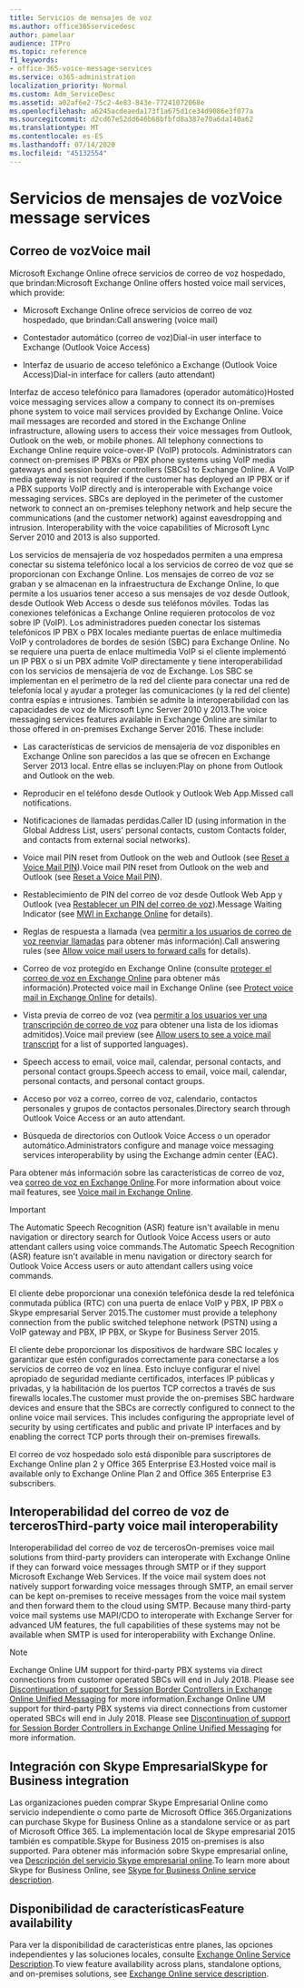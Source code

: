 ```yaml
---
title: Servicios de mensajes de voz
ms.author: office365servicedesc
author: pamelaar
audience: ITPro
ms.topic: reference
f1_keywords:
- office-365-voice-message-services
ms.service: o365-administration
localization_priority: Normal
ms.custom: Adm_ServiceDesc
ms.assetid: a02af6e2-75c2-4e83-843e-77241072068e
ms.openlocfilehash: a6245acdeaeda173f1a675d1ce34d9086e3f077a
ms.sourcegitcommit: d2cd67e52dd646b68bfbfd8a387e70a6da140a62
ms.translationtype: MT
ms.contentlocale: es-ES
ms.lasthandoff: 07/14/2020
ms.locfileid: "45132554"
---
```

# <a name="voice-message-services"></a><span data-ttu-id="e6b0e-102">Servicios de mensajes de voz</span><span class="sxs-lookup"><span data-stu-id="e6b0e-102">Voice message services</span></span>

## <a name="voice-mail"></a><span data-ttu-id="e6b0e-103">Correo de voz</span><span class="sxs-lookup"><span data-stu-id="e6b0e-103">Voice mail</span></span>

<span data-ttu-id="e6b0e-104">Microsoft Exchange Online ofrece servicios de correo de voz hospedado, que brindan:</span><span class="sxs-lookup"><span data-stu-id="e6b0e-104">Microsoft Exchange Online offers hosted voice mail services, which provide:</span></span>
  
- <span data-ttu-id="e6b0e-105">Microsoft Exchange Online ofrece servicios de correo de voz hospedado, que brindan:</span><span class="sxs-lookup"><span data-stu-id="e6b0e-105">Call answering (voice mail)</span></span>
    
- <span data-ttu-id="e6b0e-106">Contestador automático (correo de voz)</span><span class="sxs-lookup"><span data-stu-id="e6b0e-106">Dial-in user interface to Exchange (Outlook Voice Access)</span></span>
    
- <span data-ttu-id="e6b0e-107">Interfaz de usuario de acceso telefónico a Exchange (Outlook Voice Access)</span><span class="sxs-lookup"><span data-stu-id="e6b0e-107">Dial-in interface for callers (auto attendant)</span></span>
    
<span data-ttu-id="e6b0e-p101">Interfaz de acceso telefónico para llamadores (operador automático)</span><span class="sxs-lookup"><span data-stu-id="e6b0e-p101">Hosted voice messaging services allow a company to connect its on-premises phone system to voice mail services provided by Exchange Online. Voice mail messages are recorded and stored in the Exchange Online infrastructure, allowing users to access their voice messages from Outlook, Outlook on the web, or mobile phones. All telephony connections to Exchange Online require voice-over-IP (VoIP) protocols. Administrators can connect on-premises IP PBXs or PBX phone systems using VoIP media gateways and session border controllers (SBCs) to Exchange Online. A VoIP media gateway is not required if the customer has deployed an IP PBX or if a PBX supports VoIP directly and is interoperable with Exchange voice messaging services. SBCs are deployed in the perimeter of the customer network to connect an on-premises telephony network and help secure the communications (and the customer network) against eavesdropping and intrusion. Interoperability with the voice capabilities of Microsoft Lync Server 2010 and 2013 is also supported.</span></span>
  
<span data-ttu-id="e6b0e-p102">Los servicios de mensajería de voz hospedados permiten a una empresa conectar su sistema telefónico local a los servicios de correo de voz que se proporcionan con Exchange Online. Los mensajes de correo de voz se graban y se almacenan en la infraestructura de Exchange Online, lo que permite a los usuarios tener acceso a sus mensajes de voz desde Outlook, desde Outlook Web Access o desde sus teléfonos móviles. Todas las conexiones telefónicas a Exchange Online requieren protocolos de voz sobre IP (VoIP). Los administradores pueden conectar los sistemas telefónicos IP PBX o PBX locales mediante puertas de enlace multimedia VoIP y controladores de bordes de sesión (SBC) para Exchange Online. No se requiere una puerta de enlace multimedia VoIP si el cliente implementó un IP PBX o si un PBX admite VoIP directamente y tiene interoperabilidad con los servicios de mensajería de voz de Exchange. Los SBC se implementan en el perímetro de la red del cliente para conectar una red de telefonía local y ayudar a proteger las comunicaciones (y la red del cliente) contra espías e intrusiones. También se admite la interoperabilidad con las capacidades de voz de Microsoft Lync Server 2010 y 2013.</span><span class="sxs-lookup"><span data-stu-id="e6b0e-p102">The voice messaging services features available in Exchange Online are similar to those offered in on-premises Exchange Server 2016. These include:</span></span>
  
- <span data-ttu-id="e6b0e-117">Las características de servicios de mensajería de voz disponibles en Exchange Online son parecidos a las que se ofrecen en Exchange Server 2013 local. Entre ellas se incluyen:</span><span class="sxs-lookup"><span data-stu-id="e6b0e-117">Play on phone from Outlook and Outlook on the web.</span></span>
    
- <span data-ttu-id="e6b0e-118">Reproducir en el teléfono desde Outlook y Outlook Web App.</span><span class="sxs-lookup"><span data-stu-id="e6b0e-118">Missed call notifications.</span></span>
    
- <span data-ttu-id="e6b0e-119">Notificaciones de llamadas perdidas.</span><span class="sxs-lookup"><span data-stu-id="e6b0e-119">Caller ID (using information in the Global Address List, users' personal contacts, custom Contacts folder, and contacts from external social networks).</span></span>
    
- <span data-ttu-id="e6b0e-120">Voice mail PIN reset from Outlook on the web and Outlook (see [Reset a Voice Mail PIN](https://go.microsoft.com/fwlink/p/?LinkId=286328)).</span><span class="sxs-lookup"><span data-stu-id="e6b0e-120">Voice mail PIN reset from Outlook on the web and Outlook (see [Reset a Voice Mail PIN](https://go.microsoft.com/fwlink/p/?LinkId=286328)).</span></span>
    
- <span data-ttu-id="e6b0e-121">Restablecimiento de PIN del correo de voz desde Outlook Web App y Outlook (vea [Restablecer un PIN del correo de voz](https://go.microsoft.com/fwlink/p/?LinkId=271794)).</span><span class="sxs-lookup"><span data-stu-id="e6b0e-121">Message Waiting Indicator (see [MWI in Exchange Online](https://go.microsoft.com/fwlink/p/?LinkId=271794) for details).</span></span> 
    
- <span data-ttu-id="e6b0e-122">Reglas de respuesta a llamada (vea [permitir a los usuarios de correo de voz reenviar llamadas](https://go.microsoft.com/fwlink/p/?LinkId=271795) para obtener más información).</span><span class="sxs-lookup"><span data-stu-id="e6b0e-122">Call answering rules (see [Allow voice mail users to forward calls](https://go.microsoft.com/fwlink/p/?LinkId=271795) for details).</span></span>
    
- <span data-ttu-id="e6b0e-123">Correo de voz protegido en Exchange Online (consulte [proteger el correo de voz en Exchange Online](https://go.microsoft.com/fwlink/p/?LinkId=271796) para obtener más información).</span><span class="sxs-lookup"><span data-stu-id="e6b0e-123">Protected voice mail in Exchange Online (see [Protect voice mail in Exchange Online](https://go.microsoft.com/fwlink/p/?LinkId=271796) for details).</span></span>
    
- <span data-ttu-id="e6b0e-124">Vista previa de correo de voz (vea [permitir a los usuarios ver una transcripción de correo de voz](https://go.microsoft.com/fwlink/p/?LinkId=271797) para obtener una lista de los idiomas admitidos).</span><span class="sxs-lookup"><span data-stu-id="e6b0e-124">Voice mail preview (see [Allow users to see a voice mail transcript](https://go.microsoft.com/fwlink/p/?LinkId=271797) for a list of supported languages).</span></span>
    
- <span data-ttu-id="e6b0e-125">Speech access to email, voice mail, calendar, personal contacts, and personal contact groups.</span><span class="sxs-lookup"><span data-stu-id="e6b0e-125">Speech access to email, voice mail, calendar, personal contacts, and personal contact groups.</span></span>
    
- <span data-ttu-id="e6b0e-126">Acceso por voz a correo, correo de voz, calendario, contactos personales y grupos de contactos personales.</span><span class="sxs-lookup"><span data-stu-id="e6b0e-126">Directory search through Outlook Voice Access or an auto attendant.</span></span>
    
- <span data-ttu-id="e6b0e-127">Búsqueda de directorios con Outlook Voice Access o un operador automático.</span><span class="sxs-lookup"><span data-stu-id="e6b0e-127">Administrators configure and manage voice messaging services interoperability by using the Exchange admin center (EAC).</span></span>
    
<span data-ttu-id="e6b0e-128">Para obtener más información sobre las características de correo de voz, vea [correo de voz en Exchange Online](https://go.microsoft.com/fwlink/p/?LinkId=271798).</span><span class="sxs-lookup"><span data-stu-id="e6b0e-128">For more information about voice mail features, see [Voice mail in Exchange Online](https://go.microsoft.com/fwlink/p/?LinkId=271798).</span></span>
  
> [!IMPORTANT]
> <span data-ttu-id="e6b0e-129">The Automatic Speech Recognition (ASR) feature isn't available in menu navigation or directory search for Outlook Voice Access users or auto attendant callers using voice commands.</span><span class="sxs-lookup"><span data-stu-id="e6b0e-129">The Automatic Speech Recognition (ASR) feature isn't available in menu navigation or directory search for Outlook Voice Access users or auto attendant callers using voice commands.</span></span> 
>
> <span data-ttu-id="e6b0e-130">El cliente debe proporcionar una conexión telefónica desde la red telefónica conmutada pública (RTC) con una puerta de enlace VoIP y PBX, IP PBX o Skype empresarial Server 2015.</span><span class="sxs-lookup"><span data-stu-id="e6b0e-130">The customer must provide a telephony connection from the public switched telephone network (PSTN) using a VoIP gateway and PBX, IP PBX, or Skype for Business Server 2015.</span></span> 
>
> <span data-ttu-id="e6b0e-p103">El cliente debe proporcionar los dispositivos de hardware SBC locales y garantizar que estén configurados correctamente para conectarse a los servicios de correo de voz en línea. Esto incluye configurar el nivel apropiado de seguridad mediante certificados, interfaces IP públicas y privadas, y la habilitación de los puertos TCP correctos a través de sus firewalls locales.</span><span class="sxs-lookup"><span data-stu-id="e6b0e-p103">The customer must provide the on-premises SBC hardware devices and ensure that the SBCs are correctly configured to connect to the online voice mail services. This includes configuring the appropriate level of security by using certificates and public and private IP interfaces and by enabling the correct TCP ports through their on-premises firewalls.</span></span> 
>
> <span data-ttu-id="e6b0e-133">El correo de voz hospedado solo está disponible para suscriptores de Exchange Online plan 2 y Office 365 Enterprise E3.</span><span class="sxs-lookup"><span data-stu-id="e6b0e-133">Hosted voice mail is available only to Exchange Online Plan 2 and Office 365 Enterprise E3 subscribers.</span></span> 
  
## <a name="third-party-voice-mail-interoperability"></a><span data-ttu-id="e6b0e-134">Interoperabilidad del correo de voz de terceros</span><span class="sxs-lookup"><span data-stu-id="e6b0e-134">Third-party voice mail interoperability</span></span>

<span data-ttu-id="e6b0e-p104">Interoperabilidad del correo de voz de terceros</span><span class="sxs-lookup"><span data-stu-id="e6b0e-p104">On-premises voice mail solutions from third-party providers can interoperate with Exchange Online if they can forward voice messages through SMTP or if they support Microsoft Exchange Web Services. If the voice mail system does not natively support forwarding voice messages through SMTP, an email server can be kept on-premises to receive messages from the voice mail system and then forward them to the cloud using SMTP. Because many third-party voice mail systems use MAPI/CDO to interoperate with Exchange Server for advanced UM features, the full capabilities of these systems may not be available when SMTP is used for interoperability with Exchange Online.</span></span>
  
> [!NOTE]
> <span data-ttu-id="e6b0e-p105">Exchange Online UM support for third-party PBX systems via direct connections from customer operated SBCs will end in July 2018. Please see [Discontinuation of support for Session Border Controllers in Exchange Online Unified Messaging](https://techcommunity.microsoft.com/t5/Exchange-Team-Blog/Discontinuation-of-support-for-Session-Border-Controllers-in/ba-p/607117) for more information.</span><span class="sxs-lookup"><span data-stu-id="e6b0e-p105">Exchange Online UM support for third-party PBX systems via direct connections from customer operated SBCs will end in July 2018. Please see [Discontinuation of support for Session Border Controllers in Exchange Online Unified Messaging](https://techcommunity.microsoft.com/t5/Exchange-Team-Blog/Discontinuation-of-support-for-Session-Border-Controllers-in/ba-p/607117) for more information.</span></span> 
  
## <a name="skype-for-business-integration"></a><span data-ttu-id="e6b0e-140">Integración con Skype Empresarial</span><span class="sxs-lookup"><span data-stu-id="e6b0e-140">Skype for Business integration</span></span>

<span data-ttu-id="e6b0e-141">Las organizaciones pueden comprar Skype Empresarial Online como servicio independiente o como parte de Microsoft Office 365.</span><span class="sxs-lookup"><span data-stu-id="e6b0e-141">Organizations can purchase Skype for Business Online as a standalone service or as part of Microsoft Office 365.</span></span> <span data-ttu-id="e6b0e-142">La implementación local de Skype empresarial 2015 también es compatible.</span><span class="sxs-lookup"><span data-stu-id="e6b0e-142">Skype for Business 2015 on-premises is also supported.</span></span> <span data-ttu-id="e6b0e-143">Para obtener más información sobre Skype empresarial online, vea [Descripción del servicio Skype empresarial online](../skype-for-business-online-service-description/skype-for-business-online-service-description.md).</span><span class="sxs-lookup"><span data-stu-id="e6b0e-143">To learn more about Skype for Business Online, see [Skype for Business Online service description](../skype-for-business-online-service-description/skype-for-business-online-service-description.md).</span></span>
  
## <a name="feature-availability"></a><span data-ttu-id="e6b0e-144">Disponibilidad de características</span><span class="sxs-lookup"><span data-stu-id="e6b0e-144">Feature availability</span></span>

<span data-ttu-id="e6b0e-145">Para ver la disponibilidad de características entre planes, las opciones independientes y las soluciones locales, consulte [Exchange Online Service Description](exchange-online-service-description.md).</span><span class="sxs-lookup"><span data-stu-id="e6b0e-145">To view feature availability across plans, standalone options, and on-premises solutions, see [Exchange Online service description](exchange-online-service-description.md).</span></span>
  

